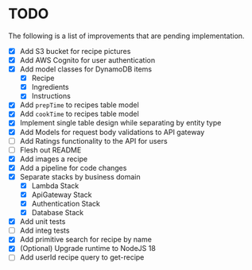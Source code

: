 # TODO 

The following is a list of improvements that are pending implementation. 

- [X] Add S3 bucket for recipe pictures
- [X] Add AWS Cognito for user authentication
- [X] Add model classes for DynamoDB items
    - [X] Recipe
    - [X] Ingredients
    - [X] Instructions
- [X] Add `prepTime` to recipes table model
- [X] Add `cookTime` to recipes table model
- [X] Implement single table design while separating by entity type
- [X] Add Models for request body validations to API gateway
- [ ] Add Ratings functionality to the API for users
- [ ] Flesh out README
- [X] Add images a recipe
- [X] Add a pipeline for code changes
- [X] Separate stacks by business domain
    - [X] Lambda Stack
    - [X] ApiGateway Stack
    - [X] Authentication Stack
    - [X] Database Stack
- [X] Add unit tests
- [ ] Add integ tests
- [X] Add primitive search for recipe by name
- [X] (Optional) Upgrade runtime to NodeJS 18
- [ ] Add userId recipe query to get-recipe 